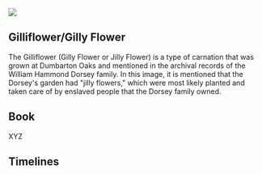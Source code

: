 <a href="https://juncture-digital.org"><img src="https://juncture-digital.org/images/ve-button.png"></a>

<param ve-config 
       title="Gilliflower/Jilly Flower"
       author="Kyra March"
       banner="93586813_3252343754784183_882046404103503872_n.jpg"
       layout="vertical"> 

## Gilliflower/Gilly Flower

The Gilliflower (Gilly Flower or Jilly Flower) is a type of carnation that was grown at Dumbarton Oaks and mentioned in the archival records of the William Hammond Dorsey family. In this image, it is mentioned that the Dorsey's garden had "jilly flowers," which were most likely planted and taken care of by enslaved people that the Dorsey family owned. 
<param ve-image region="83,408,262,196" url="Dorsey p. 2 (Unknown – Diary Entries).png">



## Book

XYZ
<param ve-iframe src="https://books.google.com/books?id=AFA7AQAAMAAJ&pg=PAG205&output=embed">

## Timelines

<param ve-knightlab-timeline  source="1YCZh62XGc5NrN0haGYJXjMdoFU5uT5sOEo7WOmoWHwQ" timenav-position="bottom"  hash-bookmark="false" initial-zoom="1" height="750">
